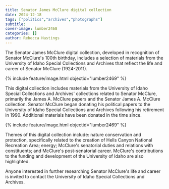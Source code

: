 ```yaml
---
title: Senator James McClure digital collection
date: 2024-12-18
tags: ["politics","archives","photographs"]
subtitle: 
cover-image: lumber2468
categories: []
author: Rebecca Hastings
---
```

The Senator James McClure digital collection, developed in recognition of Senator McClure's 100th birthday, includes a selection of materials from the University of Idaho Special Collections and Archives that reflect the life and career of Senator McClure (1924-2011).

{% include feature/image.html objectid="lumber2469" %}

This digital collection includes materials from the University of Idaho Special Collections and Archives' collections related to Senator McClure, primarily the James A. McClure papers and the Senator James A. McClure collection. Senator McClure began donating his political papers to the University of Idaho Special Collections and Archives following his retirement in 1990. Additional materials have been donated in the time since.

{% include feature/image.html objectid="lumber2469" %}

Themes of this digital collection include: nature conservation and protection, specifically related to the creation of Hells Canyon National Recreation Area; energy; McClure's senatorial duties and relations with constituents; and McClure's post-senatorial career. McClure's contributions to the funding and development of the University of Idaho are also highlighted.

Anyone interested in further researching Senator McClure's life and career is invited to contact the University of Idaho Special Collections and Archives.
